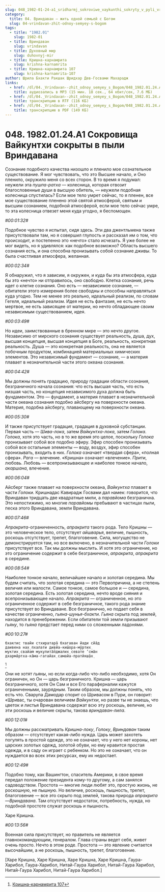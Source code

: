 ```yaml
---
slug: 048_1982-01-24-a1_sridharmj_sokroviwe_vaykunthi_sokryty_v_pyli_vrindavana
category:
  title: 04. Вриндаван — жить одной семьей с Богом
  slug: 04-vrindavan-zhit-odnoy-semyey-s-bogom
tags:
  - title: "1982.01"
    slug: 1982-01
  - title: Вриндаван
    slug: vrindavan
  - title: Духовный мир
    slug: duhovnyj-mir
  - title: Кришна-карнамрита
    slug: krishna-karnamrita
  - title: Кришна-карнамрита 107
    slug: krishna-karnamrita-107
author: Шрила Бхакти Ракшак Шридхар Дев-Госвами Махарадж
links:
  - href: /dl/04._Vrindavan--zhit_odnoy_semyey_s_Bogom/048_1982.01.24.A1_SridharMj_Sokroviwe_Vaykunthi_sokryty_v_pyli_Vrindavana.mp3
    title: аудиозапись в MP3 (15 мин. 18 сек., 64 кбит/сек, 7.6 МБ)
  - href: /dl/04._Vrindavan--zhit_odnoy_semyey_s_Bogom/048_1982.01.24.A1_SridharMj_Sokroviwe_Vaykunthi_sokryty_v_pyli_Vrindavana.rtf
    title: транскрипцию в RTF (116 КБ)
  - href: /dl/04._Vrindavan--zhit_odnoy_semyey_s_Bogom/048_1982.01.24.A1_SridharMj_Sokroviwe_Vaykunthi_sokryty_v_pyli_Vrindavana.pdf
    title: транскрипцию в PDF (149 КБ)
---
```


# 048. 1982.01.24.A1 Сокровища Вайкунтхи сокрыты в пыли Вриндавана

Сознание подобного качества низошло и пленило мое сознательное существование. Я мог чувствовать, что это Высшее начало, и Оно пленило, окружило меня со всех сторон. В то время я подумал: неужели эта *пушпа-ратха* — колесница, которая отвозит благословенные души в высшую обитель, — неужели подобная колесница спустилась? Если мое тело умрет сейчас, то я пленен, все мое существование пленено этой святой атмосферой, святым и высшим сознанием, подобной атмосферой, если мое тело сейчас умре, то эта колесница отвезет меня куда угодно, я беспомощен.

*#00:01:32#*

Подобное чувство я испытал, сидя здесь. Эти два джентльмена также присутствовали там, но я совершил глупость и рассказал им о том, что происходит, и постепенно это «нечто» стало исчезать. Я уже более не мог видеть, но я удивлялся: как подобное возможно? Область высшего сознания есть, и она способна пронизывать собой сознание *дживы*. То была счастливая атмосфера, желанная.

*#00:02:34#*

Я обнаружил, что я зависим, я окружен, и куда бы эта атмосфера, куда бы это «нечто» ни отправилось, оно свободно. Клетка сознания, речь идет о клетке сознания. Оно есть — независимое сознание, — обитатели этого измерения более свободны и способны направляться куда угодно. Тем не менее это реально, идеальный реализм, по словам Гегеля, идеальный реализм. Идея не есть фантазия, не есть нечто мертвое, не есть зависящее от материи, но нечто обладающее своим независимым существованием, идея.

*#00:03:49#*

Но идеи, заимствованные в бренном мире — это нечто другое. Независимо от мирского сознания существует реальность, душа, дух, высшая концепция, высшая концепция в Боге, реальность, конкретная реальность. Душа — это конкретная реальность, она не является побочным продуктом, комбинацией материальных химических элементов. Это независимый фундамент — сознание, — а материя плавает в незначительной части этого океана сознания.

*#00:04:42#*

Мы должны понять градацию, природу градации области сознания, безграничного начала сознания: что есть высшая часть, что есть низшая часть, но концепция независимого духа должна быть фундаментом. Это — фундамент, а материя плавает в незначительной части океана сознания подобно айсбергу на поверхности океана. Материя, подобна айсбергу, плавающему на поверхности океана.

*#00:05:30#*

И также присутствует градация, градация в духовной субстанции. Первая часть — *Шива-лока*, затем *Вайкунтха-лока*, затем *Голока*. *Голока*, хотя это часть, но в то же время это целое, поскольку *Голока* пронизывает собой все подобно эфиру. Эфир способен пронизывать собой все остальные элементы — воду, воздух, эфир способен пронизывать, входить в них. *Голока* означает «твердая сфера», «полная сфера». *Рага* — влечение. «Кришна» означает «влечение». *Прити*, любовь. Любовь — всепронизывающее и наиболее тонкое начало, *акаршана*, влечение.

*#00:06:04#*

Айсберг также плавает на поверхности океана, *Вайкунтха* плавает в части *Голоки*. Кришнадас Кавирадж Госвами дал намек: говорится, что Вриндаван тридцать две квадратные мили, а *паравйома* безгранична. Это непостижимо, но многие *паравйомы* пребывают в частицах пыли, песка этого Вриндавана, земли Вриндавана.

*#00:07:46#*

*Апракрита*-ограниченность, *апракрита* такого рода. Тело Кришны — это человеческое тело, отсутствует *айшварья*, величие, пышность, роскошь отсутствует, трепет, благоговение. Сила, могущество не демонстрируется там, но все включено, в незначительной части *Голоки* присутствует все. Так мы должны мыслить. И хотя это ограничение, но это ограничение содержит в себе безграничное, *апракрита*, *апракрита* в середине.

*#00:08:54#*

Наиболее тонкое начало, величайшее начало и золотая середина. Мы будем считать, что золотая середина — это Первопричина, а не степень величия или малости. Самое тонкое, самое большое и — середина, золотая середина. Есть золотая середина, нечто вроде сияния и всепронизывающее начало. *Апракрита* — ограниченное, но это ограниченное содержит в себе безграничное, такого рода знание присутствует во Вриндаване. Все безгранично, но подает себя в качестве ограниченно, *гьяна-шунья-бхакти*. *Гьяна* скрыта под землей, находится в пренебрежении. Если обитатели той земли призывают *гьяну*, то *гьяна* предстает перед ними со сложенными ладонями.

*#00:10:27#*

    бхактис твайи стхиратара̄ бхагаван йади сйа̄д
    даивена нах̣ пхалати дивйа-киш́ора-мӯртих̣
    муктих̣ свайам̇ мукулита̄н̃джалих̣ севате ’сма̄н
    дхарма̄ртха-ка̄ма-гатайах̣ самайа-пратӣкш̣а̄х̣
[^_ftn1]

Они не хотят *гьяны*, но если когда-либо что-либо необходимо, хотя Он ограничен, но Он — царь безграничного. Кришна — царь безграничного, хотя Он Сам и все Его параферналии кажутся ограниченными, заурядным. Таким образом, мы должны понять, что есть что. Сварупа Дамодар спорит со Шривасом в Пури, он говорит: «Шривас, ты очарован величием *Вайкунтхи*, но разве ты не знаешь, что цветок и листья Вриндавана содержат всю эту роскошь, величие, но эти роскошь и величие скрыты, такова *вриндаван-лила*.

*#00:12:01#*

Мы должны рассматривать *Кришна-локу*, *Голоку*, *Вриндаван* таким образом — отсутствует какая-либо нужда. Царь может захотеть погулять в простой одежде, это не означает, что у него нет короны, нет царских золотых одежд, золотой обуви, но ему нравится простая одежда, и в саду он играет с ребенком. Но это не означает, что он нуждается во всех этих ресурсах, ему их недостает.

*#00:12:49#*

Подобно тому, как Вашингтон, спаситель Америки, в свое время передал положение президента кому-то другому, а сам занялся садоводством. Простота — многие люди любят это, простую жизнь, не роскошную, не пышную. Но величие, роскошь, пышность, трепет, благоговение — все это скрыто под землей, такова природа *апракрита*—*Вриндавана*. Там отсутствует недостаток, потребность, нужда, но подобной простоте служат роскошь и пышность.

Харе Кришна.

*#00:13:56#*

Военная сила присутствует, но правитель не является главнокомандующим, генералом. Глава страны ведет себя, живет очень просто. Нечто в этом роде. Простота — это явление считается высочайшим, а не роскошь, пышность, трепет, благоговение.

[Харе Кришна, Харе Кришна, Харе Кришна, Харе Кришна, Гаура-Харибол, Гаура-Харибол, Нитай-Гаура Харибол, Нитай-Гаура Харибол, Нитай-Гаура Харибол, Нитай-Гаура Харибол.]



[^_ftn1]: [Кришна-карнамрита 107](../notes/krishna-karnamrita/krishna-karnamrita-107.md)
